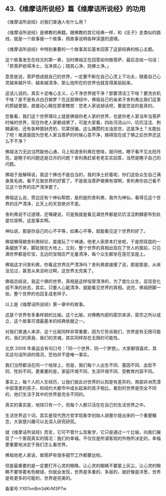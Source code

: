 ## 43.《维摩诘所说经》篇《维摩诘所说经》的功用
《维摩诘所说经》对我们普通人有什么用？


《维摩诘所说经》是佛教的典籍，跟佛教的其它经典一样，和《庄子》走类似的路线，就是一个故事接一个故事，用故事说明各种深邃的道理。


《维摩诘所说经》中特别重要的一个故事其实基本回答了这部经典的核心主题。


这个故事发生在经文的第一章，当时佛祖正在回答如何做菩萨，最后总结一句话：「若菩萨欲得净土，当净其心；随其心净，则佛土净。」


意思是说，菩萨想成就自己的世界，一定要不断在自己心灵上下功夫，随着自己心灵越来越升华、越来越清净，那么他所在的世界也就变得美丽起来。


这话儿说的，真实十足唯心主义，心干净世界就干净？那要清洁工干啥？要洗衣机干啥？是不是有点白日做梦？在这部佛经中，佛祖自己的亲弟子舍利弗比我们这里的质疑更狠，直接动心眼在那里瞎想：您老人家说胡话吧，要是您说的是真的。


您看看，我们这个世界理论上就是佛祖你老人家的世界，也是你老人家当年当菩萨时候的世界，现在你老人家都成佛了，可是大家看，四处河流山川，坑坑洼洼、荆棘遍地、还有各种狼豺虎豹、坑蒙拐骗，这么腌臜的五浊恶世，这是净土？太能扯了吧！难道是因为您老人家当菩萨的时候心意不净，搞得现在成了佛之后世界还这么不干净？


佛祖法力无边当然能他心通，马上知道舍利弗在想啥，就问他，瞎子看不见太阳月亮，是瞎子的问题还是日月的问题？舍利弗赶紧老老实实回答，当然是瞎子自己的问题。


佛祖于是解释说，我这个佛也不是白当的，我的净土好着呢，你们这些众生自己满身臭毛病，看不见我世界的好罢了，不是我当菩萨做佛有错啊，舍利弗你自己看不见这个世界的庄严清净罢了。


佛祖这么说，旁边还有个神仙帮腔，是的是的舍利弗，我作为神仙，看得见这个世界的庄严清净，比天上的天宫绝对不差。


舍利弗说不过道理，还嘴硬说，可是我就是看见满世界都是坑坑洼洼荆棘密布到处是垃圾啊，这是事实啊。


神仙说，那是你自己的心不平等，如果心平等，就能看见这个世界的好了。


佛祖懒得跟舍利弗辩论，直接玩了个神通，他老人家原本打坐呢，于是把双盘的一条腿放下来，脚趾按在大地上，立刻，整个世界的真相出现在了世人的面前，只见满世界都是珍宝，无边的宝相庄严无量清净，每个众生都坐在莲花宝座上。


佛祖这才问舍利弗，你看这世界庄严清净吗？舍利弗直接傻了说，那是那是，从来没见过，甚至从来没听过啊，这世界太完美了。


佛祖总结说，我这个佛的世界，真相是这样恒常清净的，为了度化众生，显现变化成不净的状态，其实，只要人心能清净，就能看见世界的真相。说完，佛祖把脚一抬，整个世界的也回复成老样子。


以上是《维摩诘所说经》第一章中的故事。


这是个世界有多重样貌的比喻。这个比喻，对佛教内部的密宗来讲，密宗之所以成立，这个故事可谓最基本的经典依据之一。


对我们普通人来讲，这个比喻同样非常重要，因为它告诉我们，世界是有无限可能的，我们的真我、我们的灵魂，其实同样存在无限的可能性。


北京 2008 年奥运会有句口号：「同一个世界、同一个梦想」，大家都很喜欢，其实这句话所讲的情况，恐怕并不是唯一事实。


我们当然都活在同一个地球上，但是，我们每个人出生不同、基因不同、血型不同、性别不同，更重要的是，家庭环境不同、生活环境不同、受教育内容不同。


事实上，每个人的人生经历，让我们彼此对世界的认知是有差异的，南部非洲荒漠中部落里的孩子，和纽约大都市中成长起来的孩子相比，看到的世界是完全不同的，他们生活于其中的世界是完全不同的。


真实的事实是，地球只有一个，但每个人都只活在在自己的生活世界之中。


生活世界这个词，其实是现代西方哲学现象学创始人胡塞尔提出来的一个重要概念，大家感兴趣可以去深入研究研究。


就《维摩诘所说经》而言，它可不管什么现象学，它只是通过一个比喻，向我们展现了一个客观真实的情况：我们的幸福，不仅仅是所谓客观的外物所决定的，幸福更重要地决定于我们怎么看世界。


佛祖他老人家说，做菩萨有很多细节工作都要达标。


但是最重要的是一定要打开心灵的眼睛，让心灵的眼睛不要蒙上灰尘，让心灵的眼睛不要带着有色眼镜，你就会发现，世界是多重的、多层的，就好像是洋葱，世界是有更多的可能的，世界是完美的。


备案号:YX01vnBm3dKrM3P7w

